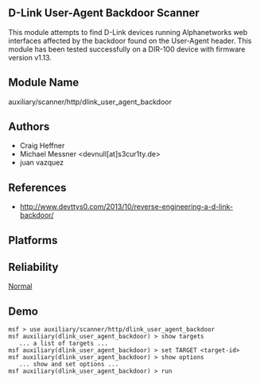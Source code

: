 ## D-Link User-Agent Backdoor Scanner

This module attempts to find D-Link devices running 
Alphanetworks web interfaces affected by the backdoor found 
on the User-Agent header. This module has been tested 
successfully on a DIR-100 device with firmware version 
v1.13.


## Module Name
auxiliary/scanner/http/dlink_user_agent_backdoor

## Authors
* Craig Heffner
* Michael Messner <devnull[at]s3cur1ty.de>
* juan vazquez


## References
* http://www.devttys0.com/2013/10/reverse-engineering-a-d-link-backdoor/




## Platforms


## Reliability
[Normal](https://github.com/rapid7/metasploit-framework/wiki/Exploit-Ranking)

## Demo

```
msf > use auxiliary/scanner/http/dlink_user_agent_backdoor
msf auxiliary(dlink_user_agent_backdoor) > show targets
   ... a list of targets ...
msf auxiliary(dlink_user_agent_backdoor) > set TARGET <target-id>
msf auxiliary(dlink_user_agent_backdoor) > show options
   ... show and set options ...
msf auxiliary(dlink_user_agent_backdoor) > run
```
    
    
